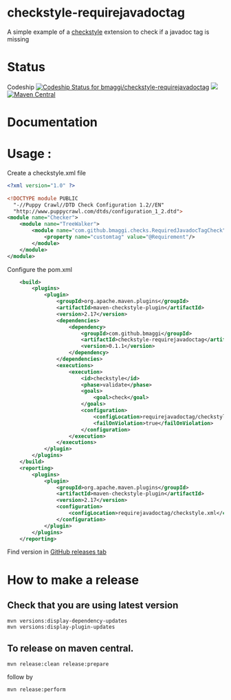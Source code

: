 checkstyle-requirejavadoctag
======================
A simple example of a [checkstyle] extension to check if a javadoc tag is missing

Status
========= 
Codeship [ ![Codeship Status for bmaggi/checkstyle-requirejavadoctag](https://codeship.com/projects/9279d8f0-ed64-0134-39d1-4e689037b335/status?branch=master)](https://codeship.com/projects/208589)
[![][license img]][license]
[![Maven Central](https://maven-badges.herokuapp.com/maven-central/com.github.bmaggi/checkstyle-requirejavadoctag/badge.svg?style=plastic)](https://maven-badges.herokuapp.com/maven-central/com.github.bmaggi/checkstyle-requirejavadoctag)

Documentation
=========
# Usage :
Create a checkstyle.xml file
 
```xml
<?xml version="1.0" ?>
 
<!DOCTYPE module PUBLIC
  "-//Puppy Crawl//DTD Check Configuration 1.2//EN"
  "http://www.puppycrawl.com/dtds/configuration_1_2.dtd">
<module name="Checker">
	<module name="TreeWalker">
		<module name="com.github.bmaggi.checks.RequiredJavadocTagCheck">
			<property name="customtag" value="@Requirement"/>
		</module>
	</module>
</module>
```  		

Configure the pom.xml
					
```xml
	<build>
		<plugins>
			<plugin>
				<groupId>org.apache.maven.plugins</groupId>
				<artifactId>maven-checkstyle-plugin</artifactId>
				<version>2.17</version>
				<dependencies>
					<dependency>
						<groupId>com.github.bmaggi</groupId>
						<artifactId>checkstyle-requirejavadoctag</artifactId>
						<version>0.1.1</version>
					</dependency>
				</dependencies>
				<executions>
					<execution>
						<id>checkstyle</id>
						<phase>validate</phase>
						<goals>
							<goal>check</goal>
						</goals>
						<configuration>
							<configLocation>requirejavadoctag/checkstyle.xml</configLocation>
							<failOnViolation>true</failOnViolation>
						</configuration>
					</execution>
				</executions>
			</plugin>
		</plugins>
	</build>
	<reporting>
		<plugins>
			<plugin>
				<groupId>org.apache.maven.plugins</groupId>
				<artifactId>maven-checkstyle-plugin</artifactId>
				<version>2.17</version>
				<configuration>
					<configLocation>requirejavadoctag/checkstyle.xml</configLocation>
				</configuration>
			</plugin>
		</plugins>
	</reporting>
```  

Find version in [GitHub releases tab](https://github.com/bmaggi/checkstyle-requirejavadoctag/releases)

# How to make a release
## Check that you are using latest version
```  
mvn versions:display-dependency-updates
mvn versions:display-plugin-updates
```  

## To release on maven central.
```  
mvn release:clean release:prepare 
```  
follow by
```  
mvn release:perform
```  

[checkstyle]:http://checkstyle.sourceforge.net/
[license]:LICENSE
[license img]:https://img.shields.io/badge/license-GNU%20LGPL%20v2.1-blue.svg
